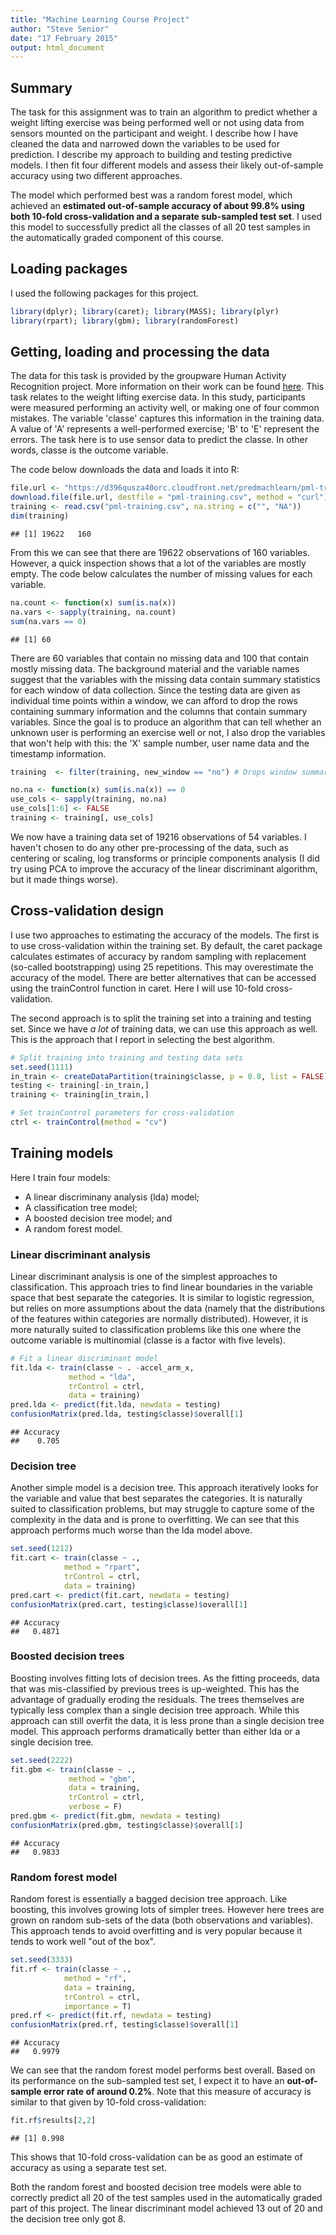 ```yaml
---
title: "Machine Learning Course Project"
author: "Steve Senior"
date: "17 February 2015"
output: html_document
---
```


## Summary
The task for this assignment was to train an algorithm to predict whether a weight lifting exercise was being performed well or not using data from sensors mounted on the participant and weight. I describe how I have cleaned the data and narrowed down the variables to be used for prediction. I describe my approach to building and testing predictive models. I then fit four different models and assess their likely out-of-sample accuracy using two different approaches.

The model which performed best was a random forest model, which achieved an **estimated out-of-sample accuracy of about 99.8% using both 10-fold cross-validation and a separate sub-sampled test set**. I used this model to successfully predict all the classes of all 20 test samples in the automatically graded component of this course.

## Loading packages
I used the following packages for this project. 

```r
library(dplyr); library(caret); library(MASS); library(plyr)
library(rpart); library(gbm); library(randomForest)
```

## Getting, loading and processing the data
The data for this task is provided by the groupware Human Activity Recognition project. More information on their work can be found [here](http://groupware.les.inf.puc-rio.br/har). This task relates to the weight lifting exercise data. In this study, participants were measured performing an activity well, or making one of four common mistakes. The variable 'classe' captures this information in the training data. A value of 'A' represents a well-performed exercise; 'B' to 'E' represent the errors. The task here is to use sensor data to predict the classe. In other words, classe is the outcome variable.

The code below downloads the data and loads it into R:


```r
file.url <- "https://d396qusza40orc.cloudfront.net/predmachlearn/pml-training.csv"
download.file(file.url, destfile = "pml-training.csv", method = "curl")
training <- read.csv("pml-training.csv", na.string = c("", "NA"))
dim(training)
```

```
## [1] 19622   160
```

From this we can see that there are 19622 observations of 160 variables. However, a quick inspection shows that a lot of the variables are mostly empty. The code below calculates the number of missing values for each variable. 


```r
na.count <- function(x) sum(is.na(x))
na.vars <- sapply(training, na.count)
sum(na.vars == 0)
```

```
## [1] 60
```

There are 60 variables that contain no missing data and 100 that contain mostly missing data. The background material and the variable names suggest that the variables with the missing data contain summary statistics for each window of data collection. Since the testing data are given as individual time points within a window, we can afford to drop the rows containing summary information and the columns that contain summary variables. Since the goal is to produce an algorithm that can tell whether an unknown user is performing an exercise well or not, I also drop the variables that won't help with this: the 'X' sample number, user name data and the timestamp information. 


```r
training  <- filter(training, new_window == "no") # Drops window summary rows

no.na <- function(x) sum(is.na(x)) == 0
use_cols <- sapply(training, no.na)
use_cols[1:6] <- FALSE
training <- training[, use_cols]
```

We now have a training data set of 19216 observations of 54 variables. I haven't chosen to do any other pre-processing of the data, such as centering or scaling, log transforms or principle components analysis (I did try using PCA to improve the accuracy of the linear discriminant algorithm, but it made things worse).

## Cross-validation design
I use two approaches to estimating the accuracy of the models. The first is to use cross-validation within the training set. By default, the caret package calculates estimates of accuracy by random sampling with replacement (so-called bootstrapping) using 25 repetitions. This may overestimate the accuracy of the model. There are better alternatives that can be accessed using the trainControl function in caret. Here I will use 10-fold cross-validation.

The second approach is to split the training set into a training and testing set. Since we have *a lot* of training data, we can use this approach as well. This is the approach that I report in selecting the best algorithm.


```r
# Split training into training and testing data sets
set.seed(1111)
in_train <- createDataPartition(training$classe, p = 0.8, list = FALSE)
testing <- training[-in_train,]
training <- training[in_train,]

# Set trainControl parameters for cross-validation
ctrl <- trainControl(method = "cv")
```

## Training models
Here I train four models:

* A linear discriminany analysis (lda) model;
* A classification tree model;
* A boosted decision tree model; and
* A random forest model.

### Linear discriminant analysis
Linear discriminant analysis is one of the simplest approaches to classification. This approach tries to find linear boundaries in the variable space that best separate the categories. It is similar to logistic regression, but relies on more assumptions about the data (namely that the distributions of the features within categories are normally distributed). However, it is more naturally suited to classification problems like this one where the outcome variable is multinomial (classe is a factor with five levels).


```r
# Fit a linear discriminant model
fit.lda <- train(classe ~ . -accel_arm_x,
		     method = "lda",
		     trControl = ctrl,
		     data = training)
pred.lda <- predict(fit.lda, newdata = testing)
confusionMatrix(pred.lda, testing$classe)$overall[1]
```

```
## Accuracy 
##    0.705
```

### Decision tree
Another simple model is a decision tree. This approach iteratively looks for the variable and value that best separates the categories. It is naturally suited to classification problems, but may struggle to capture some of the complexity in the data and is prone to overfitting. We can see that this approach performs much worse than the lda model above.


```r
set.seed(1212)
fit.cart <- train(classe ~ .,
			method = "rpart",
			trControl = ctrl,
			data = training)
pred.cart <- predict(fit.cart, newdata = testing)
confusionMatrix(pred.cart, testing$classe)$overall[1]
```

```
## Accuracy 
##   0.4871
```

### Boosted decision trees
Boosting involves fitting lots of decision trees. As the fitting proceeds, data that was mis-classified by previous trees is up-weighted. This has the advantage of gradually eroding the residuals. The trees themselves are typically less complex than a single decision tree approach. While this approach can still overfit the data, it is less prone than a single decision tree model. This approach performs dramatically better than either lda or a single decision tree.


```r
set.seed(2222)
fit.gbm <- train(classe ~ .,
		     method = "gbm",
		     data = training,
		     trControl = ctrl,
		     verbose = F)
pred.gbm <- predict(fit.gbm, newdata = testing)
confusionMatrix(pred.gbm, testing$classe)$overall[1]
```

```
## Accuracy 
##   0.9833
```

### Random forest model
Random forest is essentially a bagged decision tree approach. Like boosting, this involves growing lots of simpler trees. However here trees are grown on random sub-sets of the data (both observations and variables). This approach tends to avoid overfitting and is very popular because it tends to work well "out of the box".


```r
set.seed(3333)
fit.rf <- train(classe ~ ., 
		    method = "rf",
		    data = training, 
		    trControl = ctrl,
		    importance = T)
pred.rf <- predict(fit.rf, newdata = testing)
confusionMatrix(pred.rf, testing$classe)$overall[1]
```

```
## Accuracy 
##   0.9979
```

We can see that the random forest model performs best overall. Based on its performance on the sub-sampled test set, I expect it to have an **out-of-sample error rate of around 0.2%**. Note that this measure of accuracy is similar to that given by 10-fold cross-validation:


```r
fit.rf$results[2,2]
```

```
## [1] 0.998
```

This shows that 10-fold cross-validation can be as good an estimate of accuracy as using a separate test set.

Both the random forest and boosted decision tree models were able to correctly predict all 20 of the test samples used in the automatically graded part of this project. The linear discriminant model achieved 13 out of 20 and the decision tree only got 8.
